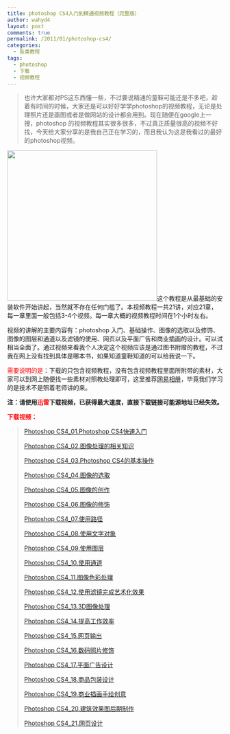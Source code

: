 ```yaml
---
title: photoshop CS4入门到精通视频教程（完整版）
author: wahyd4
layout: post
comments: true
permalink: /2011/01/photoshop-cs4/
categories:
  - 各类教程
tags:
  - photoshop
  - 下载
  - 视频教程
---
```

> 也许大家都对PS这东西懂一些，不过要说精通的童鞋可能还是不多吧，趁着有时间的时候，大家还是可以好好学学photoshop的视频教程，无论是处理照片还是画图或者是做网站的设计都会用到。现在随便在google上一搜，photoshop 的视频教程其实很多很多，不过真正质量很高的视频不好找，今天给大家分享的是我自己正在学习的，而且我认为这是我看过的最好的photoshop视频。

[<img class="aligncenter size-full wp-image-1374" title="1-22-2_conew2" src="/images/2011/01/1-22-2_conew2.jpg" alt="" width="350" height="350" />][1]这个教程是从最基础的安装软件开始讲起，当然就不存在任何门槛了。本视频教程一共21讲，对应21章，每一章里面一般包括3-4个视频。每一章大概的视频教程时间在1个小时左右。

视频的讲解的主要内容有：photoshop 入门、基础操作、图像的选取以及修饰、图像的图层和通道以及滤镜的使用、网页以及平面广告和商业插画的设计。可以试相当全面了。通过视频来看我个人决定这个视频应该是通过图书附赠的教程，不过我在网上没有找到具体是哪本书，如果知道童鞋知道的可以给我说一下。

<span style="color: #ff0000;">需要说明的是</span>：下载的只包含视频教程，没有包含视频教程里面所附带的素材，大家可以到网上随便找一些素材对照教处理即可，这里推荐<a href="http://photo.163.com/" target="_blank">网易相册</a>，毕竟我们学习的是技术不是照着老师讲的来。

**注：请使用<span style="color: #ff0000;">迅雷</span>下载视频，已获得最大速度，直接下载链接可能源地址已经失效。**

**<span style="color: #ff0000;">下载视频：</span>**

> <a href="http://dl01.topsage.com/club/computer/design/PhotoshopCS4%E4%BB%8E%E5%85%A5%E9%97%A8%E5%88%B0%E7%B2%BE%E9%80%9A01.Photoshop%20CS4%E5%BF%AB%E9%80%9F%E5%85%A5%E9%97%A8%5Bwww.TopSage.com%5D.rar" target="_blank">Photoshop CS4_01.Photoshop CS4快速入门</a>
> 
> <a href="http://dl01.topsage.com/club/computer/design/PhotoshopCS4%E4%BB%8E%E5%85%A5%E9%97%A8%E5%88%B0%E7%B2%BE%E9%80%9A02.%E5%9B%BE%E5%83%8F%E5%A4%84%E7%90%86%E7%9A%84%E7%9B%B8%E5%85%B3%E7%9F%A5%E8%AF%86%5Bwww.TopSage.com%5D.rar" target="_blank">Photoshop CS4_02.图像处理的相关知识</a>
> 
> <a href="http://dl01.topsage.com/club/computer/design/PhotoshopCS4%E4%BB%8E%E5%85%A5%E9%97%A8%E5%88%B0%E7%B2%BE%E9%80%9A03.Photoshop%20CS4%E7%9A%84%E5%9F%BA%E6%9C%AC%E6%93%8D%E4%BD%9C%5Bwww.TopSage.com%5D.rar" target="_blank">Photoshop CS4_03.Photoshop CS4的基本操作</a>
> 
> <a href="http://dl01.topsage.com/club/computer/design/PhotoshopCS4%E4%BB%8E%E5%85%A5%E9%97%A8%E5%88%B0%E7%B2%BE%E9%80%9A04.%E5%9B%BE%E5%83%8F%E7%9A%84%E9%80%89%E5%8F%96%5Bwww.TopSage.com%5D.rar" target="_blank">Photoshop CS4_04.图像的选取</a>
> 
> <a href="http://dl01.topsage.com/club/computer/design/PhotoshopCS4%E4%BB%8E%E5%85%A5%E9%97%A8%E5%88%B0%E7%B2%BE%E9%80%9A05.%E5%9B%BE%E5%83%8F%E7%9A%84%E5%88%9B%E4%BD%9C%5Bwww.TopSage.com%5D.rar" target="_blank">Photoshop CS4_05.图像的创作</a>
> 
> <a href="http://dl01.topsage.com/club/computer/design/PhotoshopCS4%E4%BB%8E%E5%85%A5%E9%97%A8%E5%88%B0%E7%B2%BE%E9%80%9A06.%E5%9B%BE%E5%83%8F%E7%9A%84%E4%BF%AE%E9%A5%B0%5Bwww.TopSage.com%5D.rar" target="_blank">Photoshop CS4_06.图像的修饰</a>
> 
> <a href="http://dl01.topsage.com/club/computer/design/PhotoshopCS4%E4%BB%8E%E5%85%A5%E9%97%A8%E5%88%B0%E7%B2%BE%E9%80%9A07.%E4%BD%BF%E7%94%A8%E8%B7%AF%E5%BE%84%5Bwww.TopSage.com%5D.rar" target="_blank">Photoshop CS4_07.使用路径</a>
> 
> <a href="http://dl01.topsage.com/club/computer/design/PhotoshopCS4%E4%BB%8E%E5%85%A5%E9%97%A8%E5%88%B0%E7%B2%BE%E9%80%9A08.%E4%BD%BF%E7%94%A8%E6%96%87%E5%AD%97%E5%AF%B9%E8%B1%A1%5Bwww.TopSage.com%5D.rar" target="_blank">Photoshop CS4_08.使用文字对象</a>
> 
> <a href="http://dl01.topsage.com/club/computer/design/PhotoshopCS4%E4%BB%8E%E5%85%A5%E9%97%A8%E5%88%B0%E7%B2%BE%E9%80%9A09.%E4%BD%BF%E7%94%A8%E5%9B%BE%E5%B1%82%5Bwww.TopSage.com%5D.rar" target="_blank">Photoshop CS4_09.使用图层</a>
> 
> <a href="http://dl01.topsage.com/club/computer/design/PhotoshopCS4%E4%BB%8E%E5%85%A5%E9%97%A8%E5%88%B0%E7%B2%BE%E9%80%9A10.%E4%BD%BF%E7%94%A8%E9%80%9A%E9%81%93%5Bwww.TopSage.com%5D.rar" target="_blank">Photoshop CS4_10.使用通道</a>
> 
> <a href="http://dl01.topsage.com/club/computer/design/PhotoshopCS4%E4%BB%8E%E5%85%A5%E9%97%A8%E5%88%B0%E7%B2%BE%E9%80%9A11.%E5%9B%BE%E5%83%8F%E8%89%B2%E5%BD%A9%E5%A4%84%E7%90%86%5Bwww.TopSage.com%5D.rar" target="_blank">Photoshop CS4_11.图像色彩处理</a>
> 
> <a href="http://dl01.topsage.com/club/computer/design/PhotoshopCS4%E4%BB%8E%E5%85%A5%E9%97%A8%E5%88%B0%E7%B2%BE%E9%80%9A12.%E4%BD%BF%E7%94%A8%E6%BB%A4%E9%95%9C%E5%AE%8C%E6%88%90%E8%89%BA%E6%9C%AF%E5%8C%96%E6%95%88%E6%9E%9C%5Bwww.TopSage.com%5D.rar" target="_blank">Photoshop CS4_12.使用滤镜完成艺术化效果</a>
> 
> <a href="http://dl01.topsage.com/club/computer/design/PhotoshopCS4%E4%BB%8E%E5%85%A5%E9%97%A8%E5%88%B0%E7%B2%BE%E9%80%9A13.3D%E5%9B%BE%E5%83%8F%E5%A4%84%E7%90%86%5Bwww.TopSage.com%5D.rar" target="_blank">Photoshop CS4_13.3D图像处理</a>
> 
> <a href="http://dl01.topsage.com/club/computer/design/PhotoshopCS4%E4%BB%8E%E5%85%A5%E9%97%A8%E5%88%B0%E7%B2%BE%E9%80%9A14.%E6%8F%90%E9%AB%98%E5%B7%A5%E4%BD%9C%E6%95%88%E7%8E%87%5Bwww.TopSage.com%5D.rar" target="_blank">Photoshop CS4_14.提高工作效率</a>
> 
> <a href="http://dl01.topsage.com/club/computer/design/PhotoshopCS4%E4%BB%8E%E5%85%A5%E9%97%A8%E5%88%B0%E7%B2%BE%E9%80%9A15.%E7%BD%91%E9%A1%B5%E8%BE%93%E5%87%BA%5Bwww.TopSage.com%5D.rar" target="_blank">Photoshop CS4_15.网页输出</a>
> 
> <a href="http://dl01.topsage.com/club/computer/design/PhotoshopCS4%E4%BB%8E%E5%85%A5%E9%97%A8%E5%88%B0%E7%B2%BE%E9%80%9A16.%E6%95%B0%E7%A0%81%E7%85%A7%E7%89%87%E4%BF%AE%E9%A5%B0%5Bwww.TopSage.com%5D.rar" target="_blank">Photoshop CS4_16.数码照片修饰</a>
> 
> <a href="http://dl01.topsage.com/club/computer/design/PhotoshopCS4%E4%BB%8E%E5%85%A5%E9%97%A8%E5%88%B0%E7%B2%BE%E9%80%9A17.%E5%B9%B3%E9%9D%A2%E5%B9%BF%E5%91%8A%E8%AE%BE%E8%AE%A1%5Bwww.TopSage.com%5D.rar" target="_blank">Photoshop CS4_17.平面广告设计</a>
> 
> <a href="http://dl01.topsage.com/club/computer/design/PhotoshopCS4%E4%BB%8E%E5%85%A5%E9%97%A8%E5%88%B0%E7%B2%BE%E9%80%9A18.%E5%95%86%E5%93%81%E5%8C%85%E8%A3%85%E8%AE%BE%E8%AE%A1%5Bwww.TopSage.com%5D.rar" target="_blank">Photoshop CS4_18.商品包装设计</a>
> 
> <a href="http://dl01.topsage.com/club/computer/design/PhotoshopCS4%E4%BB%8E%E5%85%A5%E9%97%A8%E5%88%B0%E7%B2%BE%E9%80%9A19.%E5%95%86%E4%B8%9A%E6%8F%92%E7%94%BB%E6%89%8B%E7%BB%98%E5%88%9B%E6%84%8F%5Bwww.TopSage.com%5D.rar" target="_blank">Photoshop CS4_19.商业插画手绘创意</a>
> 
> <a href="http://dl01.topsage.com/club/computer/design/PhotoshopCS4%E4%BB%8E%E5%85%A5%E9%97%A8%E5%88%B0%E7%B2%BE%E9%80%9A20.%E5%BB%BA%E7%AD%91%E6%95%88%E6%9E%9C%E5%9B%BE%E5%90%8E%E6%9C%9F%E5%88%B6%E4%BD%9C%5Bwww.TopSage.com%5D.rar" target="_blank">Photoshop CS4_20.建筑效果图后期制作</a>
> 
> <a href="http://dl01.topsage.com/club/computer/design/PhotoshopCS4%E4%BB%8E%E5%85%A5%E9%97%A8%E5%88%B0%E7%B2%BE%E9%80%9A21.%E7%BD%91%E9%A1%B5%E8%AE%BE%E8%AE%A1%5Bwww.TopSage.com%5D.rar" target="_blank">Photoshop CS4_21.网页设计</a>

 [1]: /images/2011/01/1-22-2_conew2.jpg
